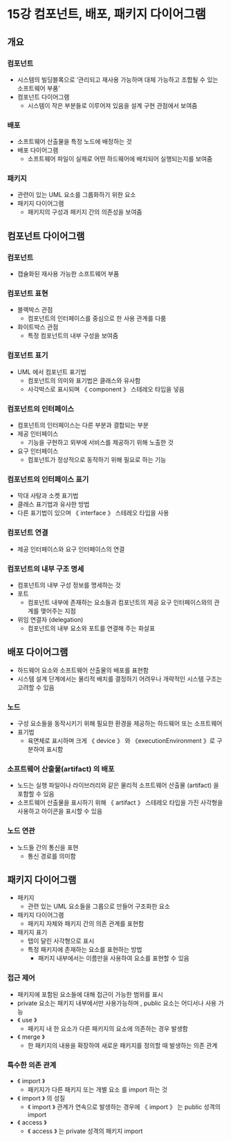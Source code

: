# 15강 컴포넌트, 배포, 패키지 다이어그램

## 개요

### 컴포넌트

- 시스템의 빌딩블록으로 ‘관리되고 재사용 가능하며 대체 가능하고 조합될 수 있는 소프트웨어 부품’
- 컴포넌트 다이어그램
    - 시스템이 작은 부분들로 이루어져 있음을 설계 구현 관점에서 보여줌

### 배포

- 소프트웨어 산출물을 특정 노드에 배정하는 것
- 배포 다이어그램
    - 소프트웨어 파일이 실제로 어떤 하드웨어에 배치되어 실행되는지를 보여줌

### 패키지

- 관련이 있는 UML 요소를 그룹화하기 위한 요소
- 패키지 다이어그램
    - 패키지의 구성과 패키지 간의 의존성을 보여줌

## 컴포넌트 다이어그램

### 컴포넌트

- 캡슐화된 재사용 가능한 소프트웨어 부품

### 컴포넌트 표현

- 블랙박스 관점
    - 컴포넌트의 인터페이스를 중심으로 한 사용 관계를 다룸
- 화이트박스 관점
    - 특정 컴포넌트의 내부 구성을 보여줌

### 컴포넌트 표기

- UML 에서 컴포넌트 표기법
    - 컴포넌트의 의미와 표기법은 클래스와 유사함
    - 사각박스로 표시되며 《 component 》 스테레오 타입을 넣음

### 컴포넌트의 인터페이스

- 컴포넌트의 인터페이스는 다른 부분과 결합되는 부분
- 제공 인터페이스
    - 기능을 구현하고 외부에 서비스를 제공하기 위해 노출한 것
- 요구 인터페이스
    - 컴포넌트가 정상적으로 동작하기 위해 필요로 하는 기능

### 컴포넌트의 인터페이스 표기

- 막대 사탕과 소켓 표기법
- 클래스 표기법과 유사한 방법
- 다른 표기법이 있으며 《 interface 》 스테레오 타입을 사용

### 컴포넌트 연결

- 제공 인터페이스와 요구 인터페이스의 연결

### 컴포넌트의 내부 구조 명세

- 컴포넌트의 내부 구성 정보를 명세하는 것
- 포트
    - 컴포넌트 내부에 존재하는 요소들과 컴포넌트의 제공 요구 인터페이스와의 관계를 맺어주는 지점
- 위임 연결자 (delegation)
    - 컴포넌트의 내부 요소와 포트를 연결해 주는 화살표

## 배포 다이어그램

- 하드웨어 요소와 소프트웨어 산출물의 배포를 표현함
- 시스템 설계 단계에서는 물리적 배치를 결정하기 어려우나 개략적인 시스템 구조는 고려할 수 있음

### 노드

- 구성 요소들을 동작시키기 위해 필요한 환경을 제공하는 하드웨어 또는 소프트웨어
- 표기법
    - 육면체로 표시하며 크게 《 device 》 와 《executionEnvironment 》로 구분하여 표시함

### 소프트웨어 산출물(artifact) 의 배포

- 노드는 실행 파일이나 라이브러리와 같은 물리적 소프트웨어 산출물 (artifact) 을 포함할 수 있음
- 소프트웨어 산출물을 표시하기 위해 《 artifact 》 스테레오 타입을 가진 사각형을 사용하고 아이콘을 표시할 수 있음

### 노드 연관

- 노드들 간의 통신을 표현
    - 통신 경로를 의미함

## 패키지 다이어그램

- 패키지
    - 관련 있는 UML 요소들을 그룹으로 만들어 구조화한 요소
- 패키지 다이어그램
    - 패키지 자체와 패키지 간의 의존 관계를 표현함
- 패키지 표기
    - 탭이 달린 사각형으로 표시
    - 특정 패키지에 존재하는 요소를 표현하는 방법
        - 패키지 내부에서는 이름만을 사용하여 요소를 표현할 수 있음

### 접근 제어

- 패키지에 포함된 요소들에 대해 접근이 가능한 범위를 표시
- private 요소는 패키지 내부에서만 사용가능하며 , public 요소는 어디서나 사용 가능
- 《 use 》
    - 패키지 내 한 요소가 다른 패키지의 요소에 의존하는 경우 발생함
- 《 merge 》
    - 한 패키지의 내용을 확장하여 새로운 패키지를 정의할 때 발생하는 의존 관계

### 특수한 의존 관계

- 《 import 》
    - 패키지가 다른 패키지 또는 개별 요소 를 import 하는 것
- 《 import 》 의 성질
    - 《 import 》 관계가 연속으로 발생하는 경우에 《 import 》 는 public 성격의 import
- 《 access 》
    - 《 access 》 는 private 성격의 패키지 import
